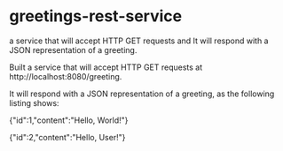 # greetings-rest-service
a service that will accept HTTP GET requests and It will respond with a JSON representation of a greeting.

Built a service that will accept HTTP GET requests at http://localhost:8080/greeting.

It will respond with a JSON representation of a greeting, as the following listing shows:

{"id":1,"content":"Hello, World!"}

{"id":2,"content":"Hello, User!"}

